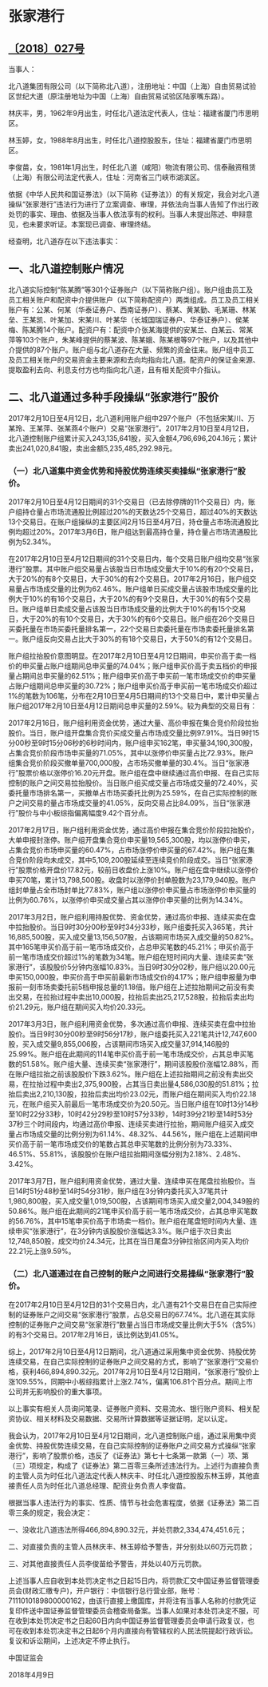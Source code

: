 # 张家港行

## [〔2018〕027号](http://www.csrc.gov.cn/pub/zjhpublic/G00306212/201805/t20180509_337966.htm)



当事人：

北八道集团有限公司（以下简称北八道），注册地址：中国（上海）自由贸易试验区世纪大道（原注册地址为中国（上海）自由贸易试验区陆家嘴东路）。

林庆丰，男，1962年9月出生，时任北八道法定代表人，住址：福建省厦门市思明区。

林玉婷，女，1988年8月出生，时任北八道控股股东，住址：福建省厦门市思明区。

李俊苗，女，1981年1月出生，时任北八道（咸阳）物流有限公司、信泰融资租赁（上海）有限公司法定代表人，住址：河南省三门峡市湖滨区。

依据《中华人民共和国证券法》（以下简称《证券法》）的有关规定，我会对北八道操纵“张家港行”违法行为进行了立案调查、审理，并依法向当事人告知了作出行政处罚的事实、理由、依据及当事人依法享有的权利。当事人未提出陈述、申辩意见，也未要求听证。本案现已调查、审理终结。

经查明，北八道存在以下违法事实：

## 一、北八道控制账户情况

北八道实际控制“陈某腾”等301个证券账户（以下简称账户组）。账户组由员工及员工相关账户和配资中介提供账户（以下简称配资户）两类组成。员工及员工相关账户有：公某、何某（华泰证券户、西南证券户）、蔡某、黄某勤、毛某珊、林某垒、王某凯、叶某加、宋某川、叶某华（长城国瑞证券户、华泰证券户）、侯某梅、陈某腾14个账户。配资户有：配资中介张某海提供的安某兰、白某云、常某萍等103个账户，朱某峰提供的蔡某波、陈某娥、陈某根等97个账户，以及其他中介提供的87个账户。账户组与北八道存在大量、频繁的资金往来。账户组中员工及员工相关账户的交易资金主要来源和去向均指向北八道。配资户的保证金来源、提取盈利去向、利息支付方也均指向北八道，且有相关配资中介指认。

## 二、北八道通过多种手段操纵“张家港行”股价

2017年2月10日至4月12日，北八道利用账户组中297个账户（不包括宋某川、万某玲、王某萍、张某燕4个账户）交易“张家港行”。2017年2月10日至4月12日，北八道控制账户组累计买入243,135,641股，买入金额4,796,696,204.16元；累计卖出241,020,841股，卖出金额5,235,485,292.98元。

### （一）北八道集中资金优势和持股优势连续买卖操纵“张家港行”股价。

2017年2月10日至4月12日期间的31个交易日（已去除停牌的11个交易日）内，账户组持仓量占市场流通股比例超过20%的天数达25个交易日，超过40%的天数达13个交易日。在账户组操纵的主要区间2月15日至4月7日，持仓量占市场流通股比例均超过20%。2017年3月6日，账户组达到最高持仓量，持仓量占市场流通股比例为52.34%。

在2017年2月10日至4月12日期间的31个交易日内，每个交易日账户组均交易“张家港行”股票。其中账户组交易量占该股当日市场成交量大于10%的有20个交易日，大于20%的有8个交易日，大于30%的有2个交易日。2017年2月16日，账户组交易量占市场成交量的比例为62.46%。账户组单日买成交量占该股市场成交量的比例大于10%的有16个交易日，大于20%的有9个交易日，大于30%的有5个交易日。账户组单日卖成交量占该股当日市场成交量的比例大于10%的有15个交易日，大于20%的有10个交易日，大于30%的有6个交易日。账户组在26个交易日买委托量在市场买委托量排名第一，22个交易日卖委托量在市场卖委托量排名第一。账户组反向交易占比大于30%的有18个交易日，大于50%的有12个交易日。

账户组拉抬股价意图明显。在2017年2月10日至4月12日期间，申买价高于卖一档价的申买量占账户组期间总申买量的74.04%；账户组申买价高于卖五档价的申报量占期间总申买量的62.51%；账户组申买价高于申买前一笔市场成交价的申买量占账户组期间总申买量的30.72%；账户组申买价高于申买前一笔市场成交价超过1%的笔数为106笔，分布在2月10日至4月5日期间的13个交易日中，累计申买量占账户组2017年2月10日至4月12日期间总申买量的2.59%。较为典型的交易日有：

2017年2月16日，账户组利用资金优势，通过大量、高价申报在集合竞价阶段拉抬股价。当日，账户组开盘集合竞价买成交量占市场成交量比例97.91%。当日9时15分00秒至9时15分06秒的6秒时间内，账户组申买162笔，申买量34,190,300股，占集合竞价阶段市场申买量的71.05%，其中以涨停价申买量占比72.93%。账户组集合竞价阶段买撤单量700,000股，占市场买撤单量的30.4%。当日“张家港行”股票价格以涨停价16.20元开盘。账户组在盘中继续通过高价申报、在自己实际控制的账户之间交易拉抬股价。当日账户组买成交量占市场成交量的72.40%，买委托量市场排名第一，买撤单占市场买委托比例为25.59%，在自己实际控制的账户之间交易的量占市场成交量的41.05%，反向交易占比84.09%，当日“张家港行”股价与中小板综指偏离幅度9.42个百分点。

2017年2月17日，账户组利用资金优势，通过高价申报在集合竞价阶段拉抬股价，大单申报封涨停。账户组开盘集合竞价申买量19,565,300股，均以涨停价申买，占集合竞价市场申买量的60.47%，占市场涨停价申买量的67.42%。账户组在集合竞价阶段均未成交，其中5,109,200股延续至连续竞价阶段成交。当日“张家港行”股票价格开盘价17.82元，较前日收盘价上涨10%。账户组在盘中继续以涨停价申买70笔，累计13,798,500股。收盘时以涨停价封单股数为23,179,940股。账户组封单量占全市场封单比77.83%，账户组以涨停价申买量占市场涨停价申买量的比例为60.76%，以涨停价申买成交量占其以涨停价申买量的比例为14.34%。

2017年3月2日，账户组利用持股优势、资金优势，通过高价申报、连续买卖在盘中拉抬股价。当日9时30分00秒至9时34分33秒，账户组委托买入365笔，共计16,885,500股，买入成交量13,156,507股，占该期间市场买入成交量的50.82%。其中165笔申买价高于前一笔市场成交价，占总申买笔数的45.21%；申买价高于前一笔市场成交价超过1%的笔数为34笔。账户组在短时间内大量、连续买卖“张家港行”，该股股价5分钟内涨幅10.83%。当日9时30分02秒，账户组以20.00元申买150,000股，申买价高于申买前最新市场成交价的4.17%；账户组申报量为申报前一刻市场卖委托前5档申报总量的1.18倍。账户组在上述拉抬期间之前没有卖出交易，在拉抬过程中卖出10,000股，拉抬后卖出25,217,528股，拉抬后卖出均价21.29元，账户组在期间买入均价20.33元。

2017年3月3日，账户组利用资金优势，多次通过高价申报、连续买卖在盘中拉抬股价。当日9时30分00秒至9时56分17秒，账户组委托买入221笔共计12,747,600股，买入成交量9,855,006股，占该期间市场买入成交量37,914,146股的25.99%。账户组在此期间的114笔申买价高于前一笔市场成交价，占其总申买笔数的51.58%。账户组大量、连续买卖“张家港行”，期间该股股价涨幅12.88%，而在账户组拉抬之前该股股价下跌3.62%。账户组在上述拉抬期间之前没有卖出交易，在拉抬过程中卖出2,375,900股，占其当日卖出量4,586,030股的51.81%；拉抬后卖出2,210,130股，拉抬后卖出均价23.02元，而账户组在期间买入均价22.18元，在账户组买入前最后一笔市场成交价为20.50元。当日账户组在10时13分14秒至10时22分33秒，10时42分29秒至10时57分33秒，14时39分21秒至14时53分37秒三个时间段内，均通过高价申报、连续买卖进行拉抬，期间账户组买入成交量占市场成交量的比例分别为61.14%、48.32%、44.56%，账户组在上述期间申买价高于前一笔市场成交价的笔数占其总申买笔数的比例分别为73.33%、46.51%、55.81%，该股股价在账户组拉抬期间涨幅分别为2.18%、2.48%、3.42%。

2017年3月7日，账户组利用资金优势，通过大量、连续申买在尾盘拉抬股价。当日14时51分48秒至14时54分31秒，账户组在3分钟内委托买入37笔共计1,980,800股，买入成交量1,019,500股，占该期间市场买入成交量2,004,349股的50.86%。账户组在此期间的21笔申买价高于前一笔市场成交价，占其总申买笔数的56.76%，其中15笔申买价高于市场卖一档价。账户组在尾盘短时间内大量、连续申买“张家港行”，在3分钟内该股股价涨幅达3.3%。账户组于次日卖出12,748,850股，成交均价24.34元，比其在当日尾盘3分钟拉抬区间内买入均价22.21元上涨9.59%。

### （二）北八道通过在自己控制的账户之间进行交易操纵“张家港行”股价。

在2017年2月10日至4月12日的31个交易日内，北八道有21个交易日在自己实际控制的证券账户之间交易“张家港行”股票，占总交易日的67.74%。北八道在其实际控制的证券账户之间交易“张家港行”数量占当日市场成交量比例大于5%（含5%）的有3个交易日。2017年2月16日，该比例达到41.05%。

综上，2017年2月10日至4月12日期间，北八道通过采用集中资金优势、持股优势连续交易，在自己实际控制的证券账户之间交易的方式，影响了“张家港行”交易价格，获利466,894,890.32元。2017年2月10日至4月12日期间，“张家港行”股价上涨109.55%，同期中小板综指累计上涨2.74%，偏离106.81个百分点。期间上市公司并无影响股价的重大事项。

以上事实有相关人员询问笔录、证券账户资料、交易流水、银行账户资料、相关配资协议、相关材料及交易数据、交易所计算数据等证据证明，足以认定。

我会认为，2017年2月10日至4月12日期间，北八道控制账户组，通过采用集中资金优势、持股优势连续交易，在自己实际控制的证券账户之间交易方式操纵“张家港行”，影响了股票价格，违反了《证券法》第七十七条第一款第（一）项、第（三）项规定，构成了《证券法》第二百零三条所述违法行为。上述行为直接负责的主管人员为时任北八道法定代表人林庆丰、时任北八道控股股东林玉婷，其他直接责任人员为时任北八道总经理、配资业务负责人李俊苗。

根据当事人违法行为的事实、性质、情节与社会危害程度，依据《证券法》第二百零三条的规定，我会决定：

一、没收北八道违法所得466,894,890.32元，并处罚款2,334,474,451.6元；

二、对直接负责的主管人员林庆丰、林玉婷给予警告，并分别处以60万元罚款；

三、对其他直接责任人员李俊苗给予警告，并处以40万元罚款。

上述当事人应自收到本处罚决定书之日起15日内，将罚款汇交中国证券监督管理委员会(财政汇缴专户)，开户银行：中信银行总行营业部，账号：7111010189800000162，由该行直接上缴国库，并将注有当事人名称的付款凭证复印件送中国证券监督管理委员会稽查局备案。当事人如果对本处罚决定不服，可在收到本处罚决定书之日起60日内向中国证券监督管理委员会申请行政复议，也可在收到本处罚决定书之日起6个月内直接向有管辖权的人民法院提起行政诉讼。复议和诉讼期间，上述决定不停止执行。

 

 

 

 

中国证监会      

2018年4月9日    